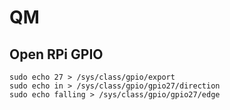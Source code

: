 # QM

## Open RPi GPIO

    sudo echo 27 > /sys/class/gpio/export
    sudo echo in > /sys/class/gpio/gpio27/direction
    sudo echo falling > /sys/class/gpio/gpio27/edge
